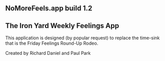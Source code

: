 ## NoMoreFeels.app build 1.2
## The Iron Yard Weekly Feelings App

This application is designed (by popular request) to replace the time-sink that is the Friday Feelings Round-Up Rodeo.

Created by Richard Daniel and Paul Park
